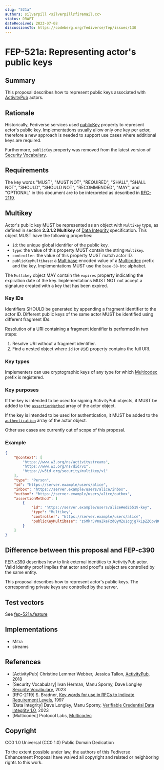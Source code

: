 ```yaml
---
slug: "521a"
authors: silverpill <silverpill@firemail.cc>
status: DRAFT
dateReceived: 2023-07-08
discussionsTo: https://codeberg.org/fediverse/fep/issues/130
---
```

# FEP-521a: Representing actor's public keys

## Summary

This proposal describes how to represent public keys associated with [ActivityPub](https://www.w3.org/TR/activitypub/) actors.

## Rationale

Historically, Fediverse services used [publicKey](https://w3c-ccg.github.io/security-vocab/#publicKey) property to represent actor's public key. Implementations usually allow only one key per actor, therefore a new approach is needed to support use cases where additional keys are required.

Furthermore, `publicKey` property was removed from the latest version of [Security Vocabulary](https://w3c.github.io/vc-data-integrity/vocab/security/vocabulary.html).

## Requirements

The key words "MUST", "MUST NOT", "REQUIRED", "SHALL", "SHALL NOT", "SHOULD", "SHOULD NOT", "RECOMMENDED", "MAY", and "OPTIONAL" in this document are to be interpreted as described in [RFC-2119](https://tools.ietf.org/html/rfc2119.html).

## Multikey

Actor's public key MUST be represented as an object with `Multikey` type, as defined in section **2.3.1.2 Multikey** of [Data Integrity](https://www.w3.org/TR/vc-data-integrity/#multikey) specification. This object MUST have the following properties:

- `id`: the unique global identifier of the public key.
- `type`: the value of this property MUST contain the string `Multikey`.
- `controller`: the value of this property MUST match actor ID.
- `publicKeyMultibase`: a [Multibase](https://www.w3.org/TR/vc-data-integrity/#multibase-0) encoded value of a [Multicodec](https://github.com/multiformats/multicodec/) prefix and the key. Implementations MUST use the `base-58-btc` alphabet.

The `Multikey` object MAY contain the `expires` property indicating the expiration date of the key. Implementations MUST NOT not accept a signature created with a key that has been expired.

### Key IDs

Identifiers SHOULD be generated by appending a fragment identifier to the actor ID. Different public keys of the same actor MUST be identified using different fragment IDs.

Resolution of a URI containing a fragment identifier is performed in two steps:

1. Resolve URI without a fragment identifier.
2. Find a nested object where `id` (or `@id`) property contains the full URI.

### Key types

Implementers can use cryptographic keys of any type for which [Multicodec](https://github.com/multiformats/multicodec/) prefix is registered.

### Key purposes

If the key is intended to be used for signing ActivityPub objects, it MUST be added to the [`assertionMethod`](https://www.w3.org/TR/vc-data-integrity/#assertion) array of the actor object.

If the key is intended to be used for authentication, it MUST be added to the [`authentication`](https://www.w3.org/TR/vc-data-integrity/#authentication) array of the actor object.

Other use cases are currently out of scope of this proposal.

### Example

```json
{
    "@context": [
        "https://www.w3.org/ns/activitystreams",
        "https://www.w3.org/ns/did/v1",
        "https://w3id.org/security/multikey/v1"
    ],
    "type": "Person",
    "id": "https://server.example/users/alice",
    "inbox": "https://server.example/users/alice/inbox",
    "outbox": "https://server.example/users/alice/outbox",
    "assertionMethod": [
        {
            "id": "https://server.example/users/alice#ed25519-key",
            "type": "Multikey",
            "controller": "https://server.example/users/alice",
            "publicKeyMultibase": "z6MkrJVnaZkeFzdQyMZu1cgjg7k1pZZ6pvBQ7XJPt4swbTQ2"
        }
    ]
}
```

## Difference between this proposal and FEP-c390

[FEP-c390](https://codeberg.org/fediverse/fep/src/branch/main/fep/c390/fep-c390.md) describes how to link external identities to ActivityPub actor. Valid identity proof implies that actor and proof's subject are controlled by the same entity.

This proposal describes how to represent actor's public keys. The corresponding private keys are controlled by the server.

## Test vectors

See [fep-521a.feature](./fep-521a.feature)

## Implementations

- Mitra
- streams

## References

- [ActivityPub] Christine Lemmer Webber, Jessica Tallon, [ActivityPub](https://www.w3.org/TR/activitypub/), 2018
- [Security Vocabulary] Ivan Herman, Manu Sporny, Dave Longley [Security Vocabulary](https://w3c.github.io/vc-data-integrity/vocab/security/vocabulary.html), 2023
- [RFC-2119] S. Bradner, [Key words for use in RFCs to Indicate Requirement Levels](https://tools.ietf.org/html/rfc2119.html), 1997
- [Data Integrity] Dave Longley, Manu Sporny, [Verifiable Credential Data Integrity 1.0](https://www.w3.org/TR/vc-data-integrity/), 2023
- [Multicodec] Protocol Labs, [Multicodec](https://github.com/multiformats/multicodec/)

## Copyright

CC0 1.0 Universal (CC0 1.0) Public Domain Dedication

To the extent possible under law, the authors of this Fediverse Enhancement Proposal have waived all copyright and related or neighboring rights to this work.
